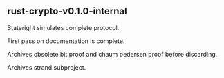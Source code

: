 ## rust-crypto-v0.1.0-internal

Stateright simulates complete protocol.

First pass on documentation is complete.

Archives obsolete bit proof and chaum pedersen proof before discarding.

Archives strand subproject.

